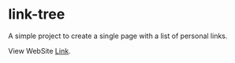 # link-tree
A simple project to create a single page with a list of personal links. 

View WebSite <a href="[https://www.markdownguide.org](https://abreuraf.github.io/link-tree/)" target="_blank">Link</a>.
